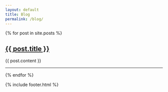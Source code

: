 ```yaml
---
layout: default
title: Blog
permalink: /blog/
---
```


{% for post in site.posts %}
<article>
  <h1><a href="{{ post.url | prepend: site.baseurl }}">{{ post.title }}</a></h1>
  {{ post.content }}
  <hr />
</article>
{% endfor %}


{% include footer.html %}